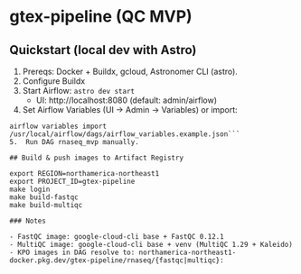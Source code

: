 # gtex-pipeline (QC MVP)

## Quickstart (local dev with Astro)
1. Prereqs: Docker + Buildx, gcloud, Astronomer CLI (astro).
2. Configure Buildx
3. Start Airflow: ```astro dev start```
    - UI: http://localhost:8080 (default: admin/airflow)
4.	Set Airflow Variables (UI → Admin → Variables) or import:
```astro dev bash
airflow variables import /usr/local/airflow/dags/airflow_variables.example.json```
5.	Run DAG rnaseq_mvp manually.

## Build & push images to Artifact Registry

export REGION=northamerica-northeast1
export PROJECT_ID=gtex-pipeline
make login
make build-fastqc
make build-multiqc

### Notes

- FastQC image: google-cloud-cli base + FastQC 0.12.1
- MultiQC image: google-cloud-cli base + venv (MultiQC 1.29 + Kaleido)
- KPO images in DAG resolve to: northamerica-northeast1-docker.pkg.dev/gtex-pipeline/rnaseq/{fastqc|multiqc}:
